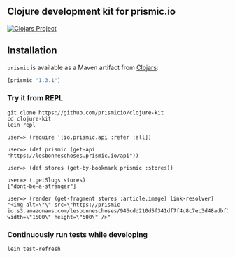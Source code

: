 ## Clojure development kit for prismic.io

[![Clojars Project](http://clojars.org/prismic/latest-version.svg)](http://clojars.org/prismic)

## Installation

`prismic` is available as a Maven artifact from [Clojars](http://clojars.org/prismic):

```clojure
[prismic "1.3.1"]
```

### Try it from REPL

```
git clone https://github.com/prismicio/clojure-kit
cd clojure-kit
lein repl

user=> (require '[io.prismic.api :refer :all])

user=> (def prismic (get-api "https://lesbonneschoses.prismic.io/api"))

user=> (def stores (get-by-bookmark prismic :stores))

user=> (.getSlugs stores)
["dont-be-a-stranger"]

user=> (render (get-fragment stores :article.image) link-resolver)
"<img alt=\"\" src=\"https://prismic-io.s3.amazonaws.com/lesbonneschoses/946cdd210d5f341df7f4d8c7ec3d48adbf7a9d65.jpg\" width=\"1500\" height=\"500\" />"
```

### Continuously run tests while developing

```
lein test-refresh
```

